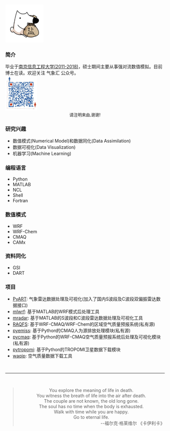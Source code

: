 # 



<a href=http://i-lightning.cn target=_blank>
   <img class=avatar width=120 height=120 src="/img/res.jpg" class="center">
</a>

<div class='logo'>
    <div class='logotexts'>
        <h3>简介</h3>
        <span>毕业于<a href=https://www.nuist.edu.cn>南京信息工程大学(2011-2018)</a>，硕士期间主要从事强对流数值模拟。目前博士在读。欢迎关注 气象汇 公众号。</span>
    </div>
</div>

<img src=/img/wechat.png width=20% height=20% alt="请注明来由">
<center><font size=2>请注明来由,谢谢!</font></center>

### 研究兴趣
* 数值模式(Numerical Model)和数据同化(Data Assimilation)
* 数据可视化(Data Visualization)
* 机器学习(Machine Learning)

### 编程语言
* Python
* MATLAB
* NCL
* Shell
* Fortran

### 数值模式
* WRF
* WRF-Chem
* CMAQ
* CAMx

### 资料同化
* GSI
* DART


### 项目
* [PyART](https://github.com/bugsuse/pyart): 气象雷达数据处理及可视化(加入了国内S波段及C波段双偏振雷达数据接口)
* [mlwrf](https://github.com/bugsuse/mlwrf): 基于MATLAB的WRF模式后处理工具
* [mradar](https://github.com/bugsuse/mradar): 基于MATLAB的S波段和C波段雷达数据处理及可视化工具
* [RAQFS](): 基于WRF-CMAQ/WRF-Chem的区域空气质量预报系统(私有源)
* [pyemiss](): 基于Python的CMAQ人为源排放处理模块(私有源)
* [pycmaq](): 基于Python的WRF-CMAQ空气质量预报系统后处理及可视化模块(私有源)
* [pytropomi](https://github.com/bugsuse/pytropomi): 基于Python的TROPOMI卫星数据下载模块
* [waqip](https://github.com/bugsuse/waqip): 空气质量数据下载工具

<br>

---
<br>
<blockquote class="blockquote-center">
<center>
 You explore the meaning of life in death.<br>
 You witness the breath of life into the air after death.<br>
 The couple are not known, the old long gone.<br> 
 The soul has no time when the body is exhausted.<br>
 Walk with time while you are happy.<br>
 Go to eternal life.<br>
</center>
<div align=right>--福尔克·格莱维尔 《卡伊利卡》</div>
</blockquote>


